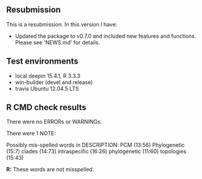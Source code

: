 ## Resubmission
This is a resubmission. In this version I have:

* Updated the package to v0.7.0 and included new features and functions. Please see 'NEWS.md' for details.

## Test environments
* local deepin 15.4.1, R 3.3.3
* win-builder (devel and release)
* travis Ubuntu 12.04.5 LTS 

## R CMD check results
There were no ERRORs or WARNINGs. 

There were 1 NOTE:

Possibly mis-spelled words in DESCRIPTION:
  PCM (13:56)
  Phylogenetic (15:7)
  clades (14:73)
  intraspecific (16:26)
  phylogenetic (11:60)
  topologies (15:43)

__R:__ These words are not misspelled.